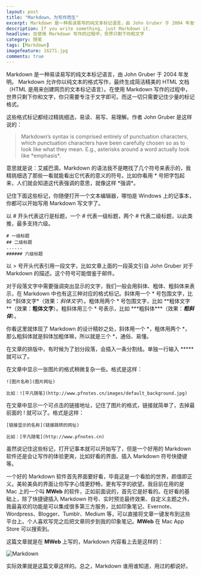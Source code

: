 ```yaml
---
layout: post
title: "Markdown，为写作而生"
excerpt: Markdown 是一种易读易写的纯文本标记语言，由 John Gruber 于 2004 年发明。 Markdown 允许你以纯文本的格式写作，最终生成简洁精美的 HTML 文档（HTML 是用来创建网页的文本标记语言）。在使用 Markdown 写作的过程中，世界只剩下你和文字，你只需要专注于文字即可。而这一切只需要记住少量的标记格式。
description: If you write something, just Markdown it.
headline: 在使用 Markdown 写作的过程中，世界只剩下你和文字
category: 随笔
tags: [Markdown]
imagefeature: 16271.jpg
comments: true
---
```


Markdown 是一种易读易写的纯文本标记语言，由 John Gruber 于 2004 年发明。 Markdown 允许你以纯文本的格式写作，最终生成简洁精美的 HTML 文档（HTML 是用来创建网页的文本标记语言）。在使用 Markdown 写作的过程中，世界只剩下你和文字，你只需要专注于文字即可。而这一切只需要记住少量的标记格式。

这些格式标记都经过精挑细选，易读、易写、易理解。作者 John Gruber 是这样说的：

> Markdown’s syntax is comprised entirely of punctuation characters, which punctuation characters have been carefully chosen so as to look like what they mean. E.g., asterisks around a word actually look like \*emphasis\*.

意思就是说：艾威巴滴，Markdown 的语法我不是瞎找了几个符号来表示的，我精挑细选了那些一看就能看出它代表的意义的符号。比如你看用 * 号把字包起来，人们就会知道这代表强调的意思，就像这样 \*强调\*。

记住下面这些标记，你随便打开一个文本编辑器，哪怕是 Windows 上的记事本，你都可以开始写用 Markdown 写文字了。

以 # 开头代表这行是标题，一个 # 代表一级标题，两个 # 代表二级标题，以此类推，最多支持六级。

```
# 一级标题
## 二级标题
......
###### 六级标题
```

以 > 号开头代表引用一段文字，比如文章上面的一段英文引自 John Gruber 对于 Markdown 的描述。这个符号可能借鉴于邮件。

对于段落文字中需要强调突出显示的文字，我们一般会用斜体、粗体、粗斜体来表示，在 Markdown 中也有这三种对应的格式标记。斜体用一个 * 号包围文字，比如 \*斜体文字\*（效果：*斜体文字*）。粗体用两个 \* 号包围文字，比如 \*\*粗体文字\*\*（效果：**粗体文字**）。粗斜体用三个 \* 号表示，比如 \*\*\*粗斜体\*\*\*（效果：***粗斜体***）。

你看这里就体现了 Markdown 的设计精妙之处，斜体用一个 *，粗体用两个 *，那么粗斜体就是斜体加粗体嘛，所以就是三个 *，通俗、易懂。

在文章的排版中，有时候为了划分段落，会插入一条分割线。单独一行输入 ***** 就可以了。

在文章中显示一张图片的格式稍微复杂一些。格式是这样：

```
![图片名称](图片网址)

比如：![平凡随笔](http://www.pfnotes.cn/images/default_background.jpg)
```

在文章中显示一个可点击的链接地址，记住了图片的格式，链接就简单了，去掉最前面的 ! 就可以了。格式是这样：

```
[链接显示的名称](链接跳转的网址)

比如：[平凡随笔](http://www.pfnotes.cn)
```

虽然说记住这些标记，打开记事本就可以开始写了，但是一个好用的 Markdown 软件还是会让写作的体验更爽，比如好看的界面、插入 Markdown 符号快捷键等。

一个好的 Markdown 软件首先界面要好看，毕竟这是一个看脸的世界，颜值即正义。美轮美奂的界面让你写字心情更舒畅，更有写字的欲望。我目前在用的是 Mac 上的一个叫 **MWeb** 的软件，正如前面说的，首先它是好看的。在好看的基础上，除了快捷键插入 Markdown 符号、实时预览最终效果、自定义主题之外，我最喜欢的功能是可以集成很多第三方服务，比如印象笔记、Evernote、Wordpress、Blogger、Tumblr、Medium 等，可以直接将文章一键发布到这些平台上。个人喜欢写完之后把文章同步到我的印象笔记。**MWeb** 在 Mac App Store 可以搜索到。

这篇文章就是在 **MWeb** 上写的，Markdown 内容看上去是这样的：

![Markdown](http://mmbiz.qpic.cn/mmbiz/F0pbcHuYsZV3SF7NW8em1fUVIEyR2IQibuRs3a5Xphvsicz8icsq6mnTYQHNicibMMFOOLRJBPpVib7MmaCCDMHnibGcg/640?wx_fmt=png&wxfrom=5&wx_lazy=1)

实际效果就是这篇文章这样的。总之，Markdown 谁用谁知道，用过的都说好。